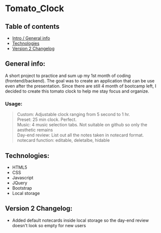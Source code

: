 # Tomato_Clock


## Table of contents
* [Intro / General info](#general-info)
* [Technologies](#technologies)
* [Version 2 Changelog](#version-2-changelog)

## General info: 
A short project to practice and sum up my 1st month of coding (frontend/backend). The goal was to create an application that can be use even after the presentation. Since there are still 4 month of bootcamp left, I decided to create this tomato clock to help me stay focus and organize.


### Usage:
> Custom: Adjustable clock ranging from 5 second to 1 hr. <br>
> Preset: 25 min clock. Perfect. <br>
> Music: 4 music selection tabs. Not suitable on github so only the aesthetic remains <br>
> Day-end review: List out all the notes taken in notecard format. <br>
>   notecard function: editable, deletalbe, hidable 



## Technologies:
- HTML5
- CSS
- Javascript
- JQuery
- Bootstrap
- Local storage


## Version 2 Changelog: 
- Added default notecards inside local storage so the day-end review doesn't look so empty for new users
